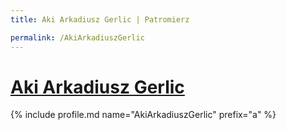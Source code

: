 ```yaml
---
title: Aki Arkadiusz Gerlic | Patromierz

permalink: /AkiArkadiuszGerlic
---
```


# [Aki Arkadiusz Gerlic](https://patronite.pl/AkiArkadiuszGerlic)

{% include profile.md name="AkiArkadiuszGerlic" prefix="a" %}
